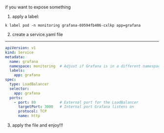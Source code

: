 if you want to expose something 
1) apply a label:
    
```shell
k label pod -n monitoring grafana-69594fb486-cxlkp app=grafana
```

2) create a service.yaml file
----

```yaml
apiVersion: v1
kind: Service
metadata:
  name: grafana
  namespace: monitoring  # Adjust if Grafana is in a different namespace
  labels:
    app: grafana
spec:
  type: LoadBalancer
  selector:
    app: grafana
  ports:
    - port: 80           # External port for the LoadBalancer
      targetPort: 3000   # Internal port Grafana listens on
      protocol: TCP
      name: http
```
3) apply the file and enjoy!!!